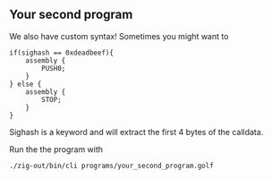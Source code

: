 
## Your second program
We also have custom syntax! Sometimes you might want to 

```
if(sighash == 0xdeadbeef){
    assembly {
        PUSH0;
    }
} else {
    assembly {
        STOP;
    }
}
```

Sighash is a keyword and will extract the first 4 bytes of the calldata.

Run the the program with
```bash
./zig-out/bin/cli programs/your_second_program.golf
```
